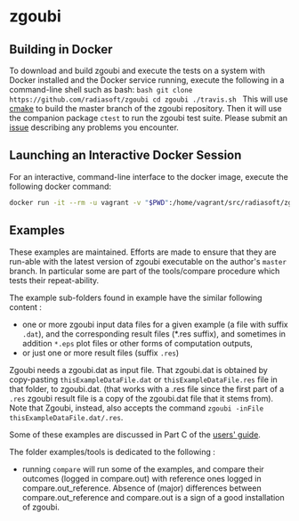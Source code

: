 [This document is formatted with GitHub-Flavored Markdown. ]:#
[For better viewing, including hyperlinks, read it online at ]:#
[https://github.com/radiasoft/zgoubi/blob/master/README.md ]:#

zgoubi
======

Building in Docker
------------------

To download and build zgoubi and execute the tests on a system with
Docker installed and the Docker service running, execute the following
in a command-line shell such as bash: ```bash git clone
https://github.com/radiasoft/zgoubi cd zgoubi ./travis.sh ``` This
will use [cmake] to build the master branch of the zgoubi repository.
Then it will use the companion package `ctest` to run the zgoubi test
suite.  Please submit an [issue] describing any problems you
encounter.

Launching an Interactive Docker Session
---------------------------------------

For an interactive, command-line interface to the docker image,
execute the following docker command:

```bash
docker run -it --rm -u vagrant -v "$PWD":/home/vagrant/src/radiasoft/zgoubi "${1:-radiasoft/beamsim-part1}" bash
```

Examples
--------

These examples are maintained. Efforts are made to ensure that they
are run-able with the latest version of zgoubi executable on the
author's `master` branch. In particular some are part of the
tools/compare procedure which tests their repeat-ability.


The example sub-folders found in example have the similar following
content :

- one or more zgoubi input data files for a given example (a file with
  suffix `.dat`), and the corresponding result files (*.res suffix),
  and sometimes in addition `*.eps` plot files or other forms of
  computation outputs,
- or just one or more result files (suffix `.res`)

Zgoubi needs a zgoubi.dat as input file. That zgoubi.dat is obtained
by copy-pasting `thisExampleDataFile.dat` or `thisExampleDataFile.res`
file in that folder, to zgoubi.dat. (that works with a .res file since
the first part of a `.res` zgoubi result file is a copy of the
zgoubi.dat file that it stems from).  Note that Zgoubi, instead, also
accepts the command `zgoubi -inFile thisExampleDataFile.dat/.res`.

Some of these examples are discussed in Part C of the [users' guide].


The folder examples/tools is dedicated to the following :

- running `compare` will run some of the examples, and compare their
outcomes (logged in compare.out) with reference ones logged in
compare.out_reference.  Absence of (major) differences between
compare.out_reference and compare.out is a sign of a good installation
of zgoubi.

[CMake]: https://www.cmake.org
[issue]: https://github.com/radiasoft/zgoubi/issues/new
[users' guide]: https://www.bnl.gov/isd/documents/79375.pdf

